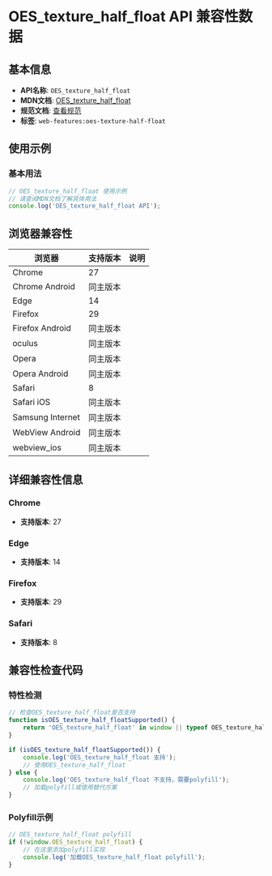 # OES_texture_half_float API 兼容性数据

## 基本信息

- **API名称**: `OES_texture_half_float`
- **MDN文档**: [OES_texture_half_float](https://developer.mozilla.org/docs/Web/API/OES_texture_half_float)
- **规范文档**: [查看规范](https://registry.khronos.org/webgl/extensions/OES_texture_half_float/)
- **标签**: `web-features:oes-texture-half-float`

## 使用示例

### 基本用法

```javascript
// OES_texture_half_float 使用示例
// 请查阅MDN文档了解具体用法
console.log('OES_texture_half_float API');
```

## 浏览器兼容性

| 浏览器 | 支持版本 | 说明 |
|--------|----------|------|
| Chrome | 27 |  |
| Chrome Android | 同主版本 |  |
| Edge | 14 |  |
| Firefox | 29 |  |
| Firefox Android | 同主版本 |  |
| oculus | 同主版本 |  |
| Opera | 同主版本 |  |
| Opera Android | 同主版本 |  |
| Safari | 8 |  |
| Safari iOS | 同主版本 |  |
| Samsung Internet | 同主版本 |  |
| WebView Android | 同主版本 |  |
| webview_ios | 同主版本 |  |

## 详细兼容性信息

### Chrome

- **支持版本**: 27

### Edge

- **支持版本**: 14

### Firefox

- **支持版本**: 29

### Safari

- **支持版本**: 8

## 兼容性检查代码

### 特性检测

```javascript
// 检查OES_texture_half_float是否支持
function isOES_texture_half_floatSupported() {
    return 'OES_texture_half_float' in window || typeof OES_texture_half_float !== 'undefined';
}

if (isOES_texture_half_floatSupported()) {
    console.log('OES_texture_half_float 支持');
    // 使用OES_texture_half_float
} else {
    console.log('OES_texture_half_float 不支持，需要polyfill');
    // 加载polyfill或使用替代方案
}
```

### Polyfill示例

```javascript
// OES_texture_half_float polyfill
if (!window.OES_texture_half_float) {
    // 在这里添加polyfill实现
    console.log('加载OES_texture_half_float polyfill');
}
```

